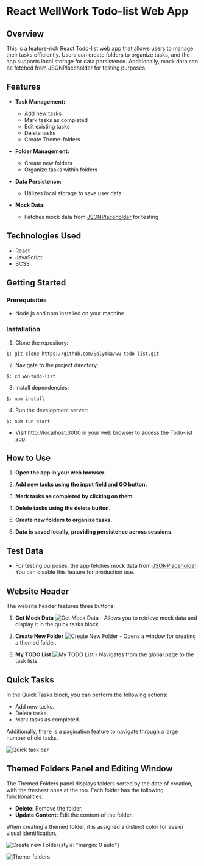 # React WellWork Todo-list Web App

## Overview

This is a feature-rich React Todo-list web app that allows users to manage their tasks efficiently. Users can create folders to organize tasks, and the app supports local storage for data persistence. Additionally, mock data can be fetched from JSONPlaceholder for testing purposes.

## Features

- **Task Management:**

  - Add new tasks
  - Mark tasks as completed
  - Edit existing tasks
  - Delete tasks
  - Create Theme-folders

- **Folder Management:**

  - Create new folders
  - Organize tasks within folders

- **Data Persistence:**

  - Utilizes local storage to save user data

- **Mock Data:**
  - Fetches mock data from [JSONPlaceholder](https://jsonplaceholder.typicode.com/todos) for testing

## Technologies Used

- React
- JavaScript
- SCSS

## Getting Started

### Prerequisites

- Node.js and npm installed on your machine.

### Installation

1. Clone the repository:

`$: git clone https://github.com/Salymka/ww-todo-list.git`

2. Navigate to the project directory:

`$: cd ww-todo-list`

3. Install dependencies:

`$: npm install`

4. Run the development server:

`$: npm run start`

- Visit http://localhost:3000 in your web browser to access the Todo-list app.

## How to Use

1. **Open the app in your web browser.**

2. **Add new tasks using the input field and GO button.**

3. **Mark tasks as completed by clicking on them.**

4. **Delete tasks using the delete button.**

5. **Create new folders to organize tasks.**

6. **Data is saved locally, providing persistence across sessions.**

## Test Data

- For testing purposes, the app fetches mock data from [JSONPlaceholder](https://jsonplaceholder.typicode.com/). You can disable this feature for production use.

## Website Header

The website header features three buttons:

1. **Get Mock Data** ![Get Mock Data](image.png) - Allows you to retrieve mock data and display it in the quick tasks block.

2. **Create New Folder** ![Create New Folder](image-1.png) - Opens a window for creating a themed folder.

3. **My TODO List** ![My TODO List](image-2.png) - Navigates from the global page to the task lists.

## Quick Tasks

In the Quick Tasks block, you can perform the following actions:

- Add new tasks.
- Delete tasks.
- Mark tasks as completed.

Additionally, there is a pagination feature to navigate through a large number of old tasks.

![Quick task bar](image-3.png)

## Themed Folders Panel and Editing Window

The Themed Folders panel displays folders sorted by the date of creation, with the freshest ones at the top. Each folder has the following functionalities:

- **Delete:** Remove the folder.
- **Update Content:** Edit the content of the folder.

When creating a themed folder, it is assigned a distinct color for easier visual identification.

![Create new Folder](image-4.png){style: "margin: 0 auto"}

![Theme-folders](image-5.png#center)
